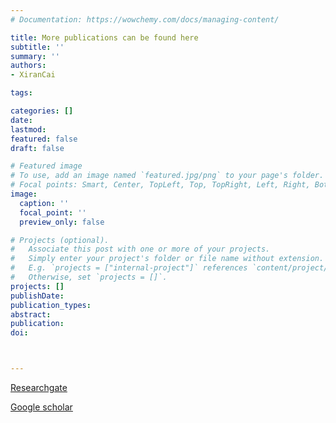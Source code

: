 ```yaml
---
# Documentation: https://wowchemy.com/docs/managing-content/

title: More publications can be found here
subtitle: ''
summary: ''
authors:
- XiranCai

tags:

categories: []
date:
lastmod:
featured: false
draft: false

# Featured image
# To use, add an image named `featured.jpg/png` to your page's folder.
# Focal points: Smart, Center, TopLeft, Top, TopRight, Left, Right, BottomLeft, Bottom, BottomRight.
image:
  caption: ''
  focal_point: ''
  preview_only: false

# Projects (optional).
#   Associate this post with one or more of your projects.
#   Simply enter your project's folder or file name without extension.
#   E.g. `projects = ["internal-project"]` references `content/project/deep-learning/index.md`.
#   Otherwise, set `projects = []`.
projects: []
publishDate:
publication_types:
abstract: 
publication: 
doi: 



---
```

[Researchgate](https://www.researchgate.net/profile/Xiran-Cai)

[Google scholar](https://scholar.google.com/citations?user=O5fKAhoAAAAJ&hl=en)